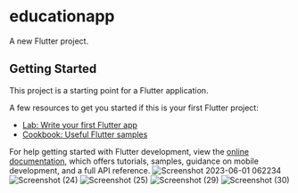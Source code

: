 # educationapp

A new Flutter project.

## Getting Started

This project is a starting point for a Flutter application.

A few resources to get you started if this is your first Flutter project:

- [Lab: Write your first Flutter app](https://docs.flutter.dev/get-started/codelab)
- [Cookbook: Useful Flutter samples](https://docs.flutter.dev/cookbook)

For help getting started with Flutter development, view the
[online documentation](https://docs.flutter.dev/), which offers tutorials,
samples, guidance on mobile development, and a full API reference.
![Screenshot 2023-06-01 062234](https://github.com/SuhasReddy22/educationuiapp/assets/133016907/39088e8a-c9ae-47bc-9b64-66c1ed8cdb41)
![Screenshot (24)](https://github.com/SuhasReddy22/educationuiapp/assets/133016907/7cffc766-f732-44a9-98db-1248c9a19989)
![Screenshot (25)](https://github.com/SuhasReddy22/educationuiapp/assets/133016907/9aaabf3e-3586-4af5-81c7-2e649e9fa7b1)
![Screenshot (29)](https://github.com/SuhasReddy22/educationuiapp/assets/133016907/174aa45b-daaa-48d3-9885-b074a80293c8)
![Screenshot (30)](https://github.com/SuhasReddy22/educationuiapp/assets/133016907/f31e5742-7b53-4481-bdcc-f7f35162386a)
